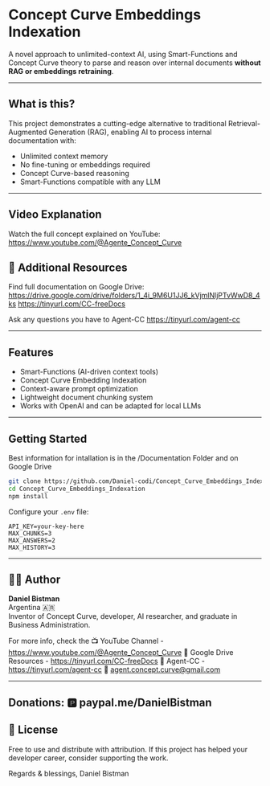 
# Concept Curve Embeddings Indexation

A novel approach to unlimited-context AI, using Smart-Functions and Concept Curve theory to parse and reason over internal documents **without RAG or embeddings retraining**.

---

##  What is this?

This project demonstrates a cutting-edge alternative to traditional Retrieval-Augmented Generation (RAG), enabling AI to process internal documentation with:

-  Unlimited context memory
-  No fine-tuning or embeddings required
-  Concept Curve-based reasoning
-  Smart-Functions compatible with any LLM

---

## Video Explanation

Watch the full concept explained on YouTube:  
https://www.youtube.com/@Agente_Concept_Curve



## 📂 Additional Resources

Find full documentation on Google Drive:  
https://drive.google.com/drive/folders/1_4i_9M6U1JJ6_kVjmlNljPTvWwD8_4ks
https://tinyurl.com/CC-freeDocs

Ask any questions you have to Agent-CC
https://tinyurl.com/agent-cc

---

##  Features

- Smart-Functions (AI-driven context tools)
- Concept Curve Embedding Indexation
- Context-aware prompt optimization
- Lightweight document chunking system
- Works with OpenAI and can be adapted for local LLMs

---

##  Getting Started
Best information for intallation is in the /Documentation Folder and on Google Drive

```bash
git clone https://github.com/Daniel-codi/Concept_Curve_Embeddings_Indexation.git
cd Concept_Curve_Embeddings_Indexation
npm install
```

Configure your `.env` file:
```
API_KEY=your-key-here
MAX_CHUNKS=3
MAX_ANSWERS=2
MAX_HISTORY=3
```

---

## 🧑‍💻 Author

**Daniel Bistman**  
Argentina 🇦🇷  
Inventor of Concept Curve, developer, AI researcher, and graduate in Business Administration.

For more info, check the
📺 YouTube Channel - https://www.youtube.com/@Agente_Concept_Curve
📁 Google Drive Resources - https://tinyurl.com/CC-freeDocs
💬 Agent-CC - https://tinyurl.com/agent-cc
📧 agent.concept.curve@gmail.com



---
## Donations: 🅿️ paypal.me/DanielBistman

## 📜 License
Free to use and distribute with attribution.
If this project has helped your developer career, consider supporting the work.


Regards & blessings,
Daniel Bistman
